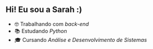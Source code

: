 ## Hi! Eu sou a Sarah :) 

- 🤓 Trabalhando com *back-end*
- 📚 Estudando *Python*
- 🎓 Cursando *Análise e Desenvolvimento de Sistemas*
